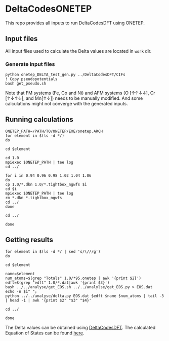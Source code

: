 # DeltaCodesONETEP

This repo provides all inputs to run DeltaCodesDFT using ONETEP.

## Input files
All input files used to calculate the Delta values are located in `work`
dir.

### Generate input files
```
python onetep_DELTA_test_gen.py ../DeltaCodesDFT/CIFs
! Copy pseudopotentials
bash get_pseudo.sh
```
Note that FM systems (Fe, Co and Ni) and AFM systems (O [↑↑↓↓], Cr [↑↓↑↓], and 
Mn[↑↓]) needs to be manually modified. And some calculations might not converge
with the generated inputs.

## Running calculations
```
ONETEP_PATH=/PATH/TO/ONETEP/EXE/onetep.ARCH
for element in $(ls -d */)
do

cd $element

cd 1.0
mpiexec $ONETEP_PATH | tee log
cd ../

for i in 0.94 0.96 0.98 1.02 1.04 1.06
do
cp 1.0/*.dkn 1.0/*.tightbox_ngwfs $i
cd $i
mpiexec $ONETEP_PATH | tee log
rm *.dkn *.tightbox_ngwfs
cd ../
done

cd ../

done
```

## Getting results
```
for element in $(ls -d */ | sed 's/\///g')
do

cd $element

name=$element
num_atoms=$(grep "Totals" 1.0/*95.onetep | awk '{print $2}')
edft=$(grep "edft" 1.0/*.dat|awk '{print $3}')
bash ../../analyse/get_EOS.sh ../../analylse/get_EOS.py > EOS.dat
echo -n $i" ";
python ../../analyse/delta.py EOS.dat $edft $name $num_atoms | tail -3 | head -1 | awk '{print $2" "$3" "$4}'

cd ../

done
```
The Delta values can be obtained using
[DeltaCodesDFT](https://github.com/molmod/DeltaCodesDFT). The calculated
Equation of States can be found [here](./ONETEP.txt).
